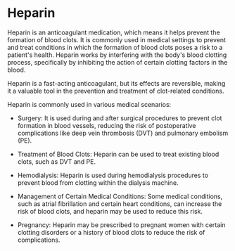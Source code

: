 # Heparin

Heparin is an anticoagulant medication, which means it helps prevent the formation of blood clots. It is commonly used in medical settings to prevent and treat conditions in which the formation of blood clots poses a risk to a patient's health. Heparin works by interfering with the body's blood clotting process, specifically by inhibiting the action of certain clotting factors in the blood.

Heparin is a fast-acting anticoagulant, but its effects are reversible, making it a valuable tool in the prevention and treatment of clot-related conditions.

Heparin is commonly used in various medical scenarios:

* Surgery: It is used during and after surgical procedures to prevent clot formation in blood vessels, reducing the risk of postoperative complications like deep vein thrombosis (DVT) and pulmonary embolism (PE).

* Treatment of Blood Clots: Heparin can be used to treat existing blood clots, such as DVT and PE.

* Hemodialysis: Heparin is used during hemodialysis procedures to prevent blood from clotting within the dialysis machine.

* Management of Certain Medical Conditions: Some medical conditions, such as atrial fibrillation and certain heart conditions, can increase the risk of blood clots, and heparin may be used to reduce this risk.

* Pregnancy: Heparin may be prescribed to pregnant women with certain clotting disorders or a history of blood clots to reduce the risk of complications.
